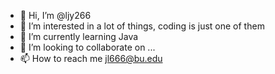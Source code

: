 - 👋 Hi, I’m @ljy266
- 👀 I’m interested in a lot of things, coding is just one of them
- 🌱 I’m currently learning Java
- 💞️ I’m looking to collaborate on ...
- 📫 How to reach me jl666@bu.edu


<!---
ljy266/ljy266 is a ✨ special ✨ repository because its `README.md` (this file) appears on your GitHub profile.
You can click the Preview link to take a look at your changes.
--->

